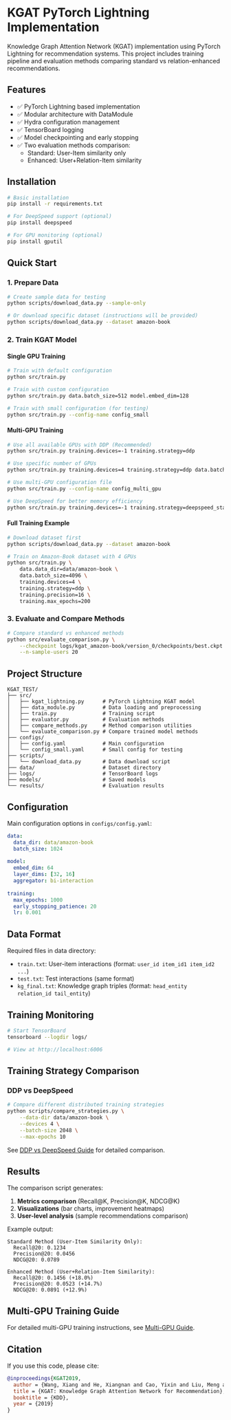 # KGAT PyTorch Lightning Implementation

Knowledge Graph Attention Network (KGAT) implementation using PyTorch Lightning for recommendation systems. This project includes training pipeline and evaluation methods comparing standard vs relation-enhanced recommendations.

## Features

- ✅ PyTorch Lightning based implementation
- ✅ Modular architecture with DataModule
- ✅ Hydra configuration management
- ✅ TensorBoard logging
- ✅ Model checkpointing and early stopping
- ✅ Two evaluation methods comparison:
  - Standard: User-Item similarity only
  - Enhanced: User+Relation-Item similarity

## Installation

```bash
# Basic installation
pip install -r requirements.txt

# For DeepSpeed support (optional)
pip install deepspeed

# For GPU monitoring (optional)
pip install gputil
```

## Quick Start

### 1. Prepare Data

```bash
# Create sample data for testing
python scripts/download_data.py --sample-only

# Or download specific dataset (instructions will be provided)
python scripts/download_data.py --dataset amazon-book
```

### 2. Train KGAT Model

#### Single GPU Training
```bash
# Train with default configuration
python src/train.py

# Train with custom configuration
python src/train.py data.batch_size=512 model.embed_dim=128

# Train with small configuration (for testing)
python src/train.py --config-name config_small
```

#### Multi-GPU Training
```bash
# Use all available GPUs with DDP (Recommended)
python src/train.py training.devices=-1 training.strategy=ddp

# Use specific number of GPUs
python src/train.py training.devices=4 training.strategy=ddp data.batch_size=4096

# Use multi-GPU configuration file
python src/train.py --config-name config_multi_gpu

# Use DeepSpeed for better memory efficiency
python src/train.py training.devices=-1 training.strategy=deepspeed_stage_2 training.precision=16
```

#### Full Training Example
```bash
# Download dataset first
python scripts/download_data.py --dataset amazon-book

# Train on Amazon-Book dataset with 4 GPUs
python src/train.py \
    data.data_dir=data/amazon-book \
    data.batch_size=4096 \
    training.devices=4 \
    training.strategy=ddp \
    training.precision=16 \
    training.max_epochs=200
```

### 3. Evaluate and Compare Methods

```bash
# Compare standard vs enhanced methods
python src/evaluate_comparison.py \
    --checkpoint logs/kgat_amazon-book/version_0/checkpoints/best.ckpt \
    --n-sample-users 20
```

## Project Structure

```
KGAT_TEST/
├── src/
│   ├── kgat_lightning.py      # PyTorch Lightning KGAT model
│   ├── data_module.py         # Data loading and preprocessing
│   ├── train.py               # Training script
│   ├── evaluator.py           # Evaluation methods
│   ├── compare_methods.py     # Method comparison utilities
│   └── evaluate_comparison.py # Compare trained model methods
├── configs/
│   ├── config.yaml            # Main configuration
│   └── config_small.yaml      # Small config for testing
├── scripts/
│   └── download_data.py       # Data download script
├── data/                      # Dataset directory
├── logs/                      # TensorBoard logs
├── models/                    # Saved models
└── results/                   # Evaluation results
```

## Configuration

Main configuration options in `configs/config.yaml`:

```yaml
data:
  data_dir: data/amazon-book
  batch_size: 1024
  
model:
  embed_dim: 64
  layer_dims: [32, 16]
  aggregator: bi-interaction
  
training:
  max_epochs: 1000
  early_stopping_patience: 20
  lr: 0.001
```

## Data Format

Required files in data directory:
- `train.txt`: User-item interactions (format: `user_id item_id1 item_id2 ...`)
- `test.txt`: Test interactions (same format)
- `kg_final.txt`: Knowledge graph triples (format: `head_entity relation_id tail_entity`)

## Training Monitoring

```bash
# Start TensorBoard
tensorboard --logdir logs/

# View at http://localhost:6006
```

## Training Strategy Comparison

### DDP vs DeepSpeed
```bash
# Compare different distributed training strategies
python scripts/compare_strategies.py \
    --data-dir data/amazon-book \
    --devices 4 \
    --batch-size 2048 \
    --max-epochs 10
```

See [DDP vs DeepSpeed Guide](docs/DDP_vs_DeepSpeed.md) for detailed comparison.

## Results

The comparison script generates:
1. **Metrics comparison** (Recall@K, Precision@K, NDCG@K)
2. **Visualizations** (bar charts, improvement heatmaps)
3. **User-level analysis** (sample recommendations comparison)

Example output:
```
Standard Method (User-Item Similarity Only):
  Recall@20: 0.1234
  Precision@20: 0.0456
  NDCG@20: 0.0789

Enhanced Method (User+Relation-Item Similarity):
  Recall@20: 0.1456 (+18.0%)
  Precision@20: 0.0523 (+14.7%)
  NDCG@20: 0.0891 (+12.9%)
```

## Multi-GPU Training Guide

For detailed multi-GPU training instructions, see [Multi-GPU Guide](README_MULTI_GPU.md).

## Citation

If you use this code, please cite:
```bibtex
@inproceedings{KGAT2019,
  author = {Wang, Xiang and He, Xiangnan and Cao, Yixin and Liu, Meng and Chua, Tat-Seng},
  title = {KGAT: Knowledge Graph Attention Network for Recommendation},
  booktitle = {KDD},
  year = {2019}
}
```